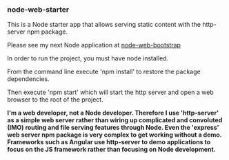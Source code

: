 ### node-web-starter

This is a Node starter app that allows serving static content with the http-server npm package.

Please see my next Node application at [node-web-bootstrap](https://github.com/wyoung556/node-web-bootstrap)

In order to run the project, you must have node installed.

From the command line execute 'npm install' to restore the package dependencies.

Then execute 'npm start' which will start the http server and open a web browser to the root of the project.

**I'm a web developer, not a Node developer. Therefore I use 'http-server' as a simple web server rather than wiring up complicated and convoluted (IMO) routing and file serving features through Node. Even the 'express' web server npm package is very complex to get working without a demo. Frameworks such as Angular use http-server to demo applications to focus on the JS framework rather than focusing on Node development.**
